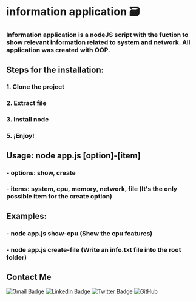 # information application 🗃️

### Information application is a nodeJS script with the fuction to show relevant information related to system and network. All application was created with OOP.

## Steps for the installation:
###   1. Clone the project
###   2. Extract file
###   3. Install node
###   5. ¡Enjoy!

## Usage: node app.js [option]-[item]
###   - options: show, create
###   - items: system, cpu, memory, network, file (It's the only possible item for the create option)

## Examples:
###   - node app.js show-cpu (Show the cpu features)
###   - node app.js create-file (Write an info.txt file into the root folder)

## Contact Me

[![Gmail Badge](https://img.shields.io/badge/-juan.gamez1001@gmail.com-c14438?style=flat-square&logo=Gmail&logoColor=white&link=mailto:juan.gamez1001@gmail.com)](mailto:juan.gamez1001@gmail.com)
[![Linkedin Badge](https://img.shields.io/badge/-Sebastian-blue?style=flat-squahare&logo=Linkedin&logoColor=white&link=https://www.linkedin.com/in/sebastian-gamez-ariza-0963b7228/)](https://www.linkedin.com/in/sebastian-gamez-ariza-0963b7228/)
[![Twitter Badge](https://img.shields.io/badge/-@culturaDmacondo-00acee?style=flat&logo=Twitter&logoColor=white)](https://twitter.com/CulturaDmacondo "Follow on Twitter")
[![GitHub](https://img.shields.io/badge/-GitHub-181717?style=flat-square&logo=github&logoColor=white&link=https://github.com/SebastianGamez)](https://github.com/SebastianGamez)


